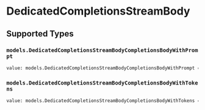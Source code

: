 # DedicatedCompletionsStreamBody


## Supported Types

### `models.DedicatedCompletionsStreamBodyCompletionsBodyWithPrompt`

```python
value: models.DedicatedCompletionsStreamBodyCompletionsBodyWithPrompt = /* values here */
```

### `models.DedicatedCompletionsStreamBodyCompletionsBodyWithTokens`

```python
value: models.DedicatedCompletionsStreamBodyCompletionsBodyWithTokens = /* values here */
```

